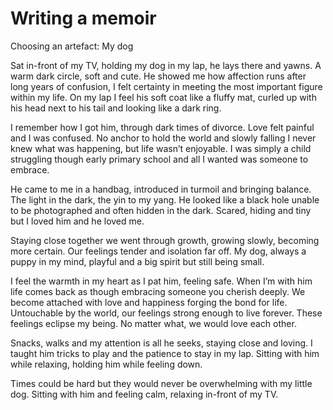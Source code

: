 # Writing a memoir
Choosing an artefact: My dog

Sat in-front of my TV, holding my dog in my lap, he lays there and yawns. A warm dark circle, soft and cute. He showed me how affection runs after long years of confusion, I felt certainty in meeting the most important figure within my life. On my lap I feel his soft coat like a fluffy mat, curled up with his head next to his tail and looking like a dark ring.

I remember how I got him, through dark times of divorce. Love felt painful and I was confused. No anchor to hold the world and slowly falling I never knew what was happening, but life wasn’t enjoyable. I was simply a child struggling though early primary school and all I wanted was someone to embrace. 

He came to me in a handbag, introduced in turmoil and bringing balance. The light in the dark, the yin to my yang. He looked like a black hole unable to be photographed and often hidden in the dark. Scared, hiding and tiny but I loved him and he loved me. 

Staying close together we went through growth, growing slowly, becoming more certain. Our feelings tender and isolation far off. My dog, always a puppy in my mind, playful and a big spirit but still being small.

I feel the warmth in my heart as I pat him, feeling safe. When I’m with him life comes back as though embracing someone you cherish deeply. We become attached with love and happiness forging the bond for life. Untouchable by the world, our feelings strong enough to live forever. These feelings eclipse my being. No matter what, we would love each other.

Snacks, walks and my attention is all he seeks, staying close and loving. I taught him tricks to play and the patience to stay in my lap. Sitting with him while relaxing, holding him while feeling down. 

Times could be hard but they would never be overwhelming with my little dog. Sitting with him and feeling calm, relaxing in-front of my TV.